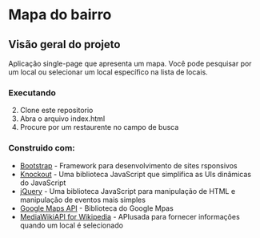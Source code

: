 # Mapa do bairro

## Visão geral do projeto
Aplicação single-page que apresenta um mapa. Você pode pesquisar por um local ou selecionar um local específico na lista de locais.

### Executando
2. Clone este repositorio
3. Abra o arquivo index.html
4. Procure por um restaurente no campo de busca


### Construido com:

* [Bootstrap](http://getbootstrap.com/) - Framework para desenvolvimento de sites rsponsivos
* [Knockout](http://knockoutjs.com/) - Uma biblioteca JavaScript que simplifica as UIs dinâmicas do JavaScript
* [jQuery](http://jquery.com/) - Uma biblioteca JavaScript para manipulação de HTML e manipulação de eventos mais simples
* [Google Maps API](https://developers.google.com/maps/web/) - Biblioteca do Google Mpas
* [MediaWikiAPI for Wikipedia](https://www.mediawiki.org/wiki/API:Main_page) - APIusada para fornecer informações quando um local é selecionado